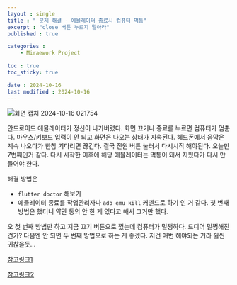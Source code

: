 ```yaml
---
layout : single
title : " 문제 해결 - 에뮬레이터 종료시 컴퓨터 먹통"
excerpt : "close 버튼 누르지 말아라"
published : true

categories : 
    - Miraework Project

toc : true
toc_sticky: true

date : 2024-10-16
last modified : 2024-10-16
---
```

![화면 캡처 2024-10-16 021754](https://github.com/user-attachments/assets/2be6b033-0901-4079-b681-c549bfbce14a)  

안드로이드 에뮬레이터가 정신이 나가버렸다. 화면 끄기나 종료를 누르면 컴퓨터가 멈춘다. 마우스/키보드 입력이 안 되고 화면은 나오는 상태가 지속된다. 헤드폰에서 음악은 계속 나오다가 한참 기다리면 끊긴다. 결국 전원 버튼 눌러서 다시시작 해야된다. 오늘만 7번째인거 같다. 다시 시작한 이후에 해당 에뮬레이터는 먹통이 돼서 지웠다가 다시 만들어야 한다.  

해결 방법은 
- `flutter doctor` 해보기
- 에뮬레이터 종료를 작업관리자나 `adb emu kill` 커멘드로 하기
인 거 같다. 첫 번째 방법은 했더니 약관 동의 안 한 게 있다고 해서 그거만 했다. 

오 첫 번째 방법만 하고 지금 끄기 버튼으로 껐는데 컴퓨터가 멀쩡하다. 드디어 멀쩡해진 건가? 다음엔 안 되면 두 번째 방법으로 하는 게 좋겠다. 저건 매번 해야되는 거라 훨씬 귀찮을듯...

[참고링크1](https://www.reddit.com/r/androiddev/comments/8vy1vz/anyone_have_problems_with_android_studio_freezing/)  

[참고링크2](https://livelikesloth.tistory.com/entry/%EC%95%88%EB%93%9C%EB%A1%9C%EC%9D%B4%EB%93%9C-%EC%8A%A4%ED%8A%9C%EB%94%94%EC%98%A4-%EC%97%90%EB%AE%AC%EB%A0%88%EC%9D%B4%ED%84%B0-%EB%81%84%EB%A9%B4-%EC%BB%B4%ED%93%A8%ED%84%B0-%EB%A9%88%EC%B6%A4-%ED%98%84%EC%83%81)